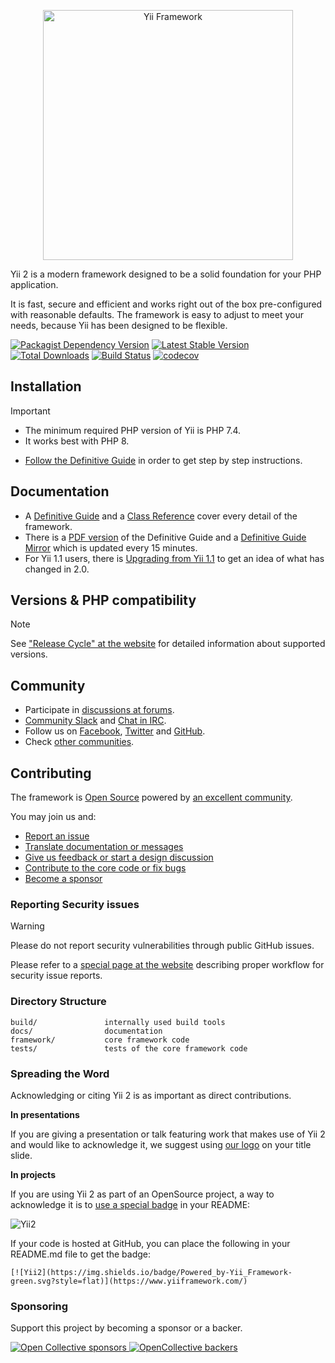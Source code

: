 <p align="center">
    <a href="https://www.yiiframework.com/" target="_blank">
        <picture>
            <source media="(prefers-color-scheme: dark)" srcset="https://www.yiiframework.com/image/yii_logo_dark.svg">
            <source media="(prefers-color-scheme: light)" srcset="https://www.yiiframework.com/image/logo/yii_logo_light.svg">
            <img src="https://www.yiiframework.com/image/yii_logo_dark.svg" alt="Yii Framework" width="400">
        </picture>
    </a>
</p>

Yii 2 is a modern framework designed to be a solid foundation for your PHP application.

It is fast, secure and efficient and works right out of the box pre-configured with reasonable defaults.
The framework is easy to adjust to meet your needs, because Yii has been designed to be flexible.

[![Packagist Dependency Version](https://img.shields.io/badge/%3E%3D7.4-777BB4.svg?style=for-the-badge&logo=php&logoColor=white)](https://www.php.net/)
[![Latest Stable Version](https://img.shields.io/packagist/v/yiisoft/yii2.svg?style=for-the-badge)](https://packagist.org/packages/yiisoft/yii2)
[![Total Downloads](https://img.shields.io/packagist/dt/yiisoft/yii2.svg?style=for-the-badge)](https://packagist.org/packages/yiisoft/yii2)
[![Build Status](https://img.shields.io/github/actions/workflow/status/yiisoft/yii2/build.yml?style=for-the-badge&label=Build)](https://github.com/yiisoft/yii2/actions)
[![codecov](https://img.shields.io/codecov/c/github/yiisoft/yii2.svg?style=for-the-badge&logo=codecov&logoColor=white&label=Coverage)](https://codecov.io/gh/yiisoft/yii2)

Installation
------------

> [!IMPORTANT]
> - The minimum required PHP version of Yii is PHP 7.4.
> - It works best with PHP 8.

- [Follow the Definitive Guide](https://www.yiiframework.com/doc-2.0/guide-start-installation.html)
in order to get step by step instructions.

Documentation
-------------

- A [Definitive Guide](https://www.yiiframework.com/doc/guide/2.0) and 
a [Class Reference](https://www.yiiframework.com/doc/api/2.0) cover every detail
of the framework.
- There is a [PDF version](https://www.yiiframework.com/doc/download/yii-guide-2.0-en.pdf) of the Definitive Guide
and a [Definitive Guide Mirror](http://stuff.cebe.cc/yii2docs/) which is updated every 15 minutes.
- For Yii 1.1 users, there is [Upgrading from Yii 1.1](https://www.yiiframework.com/doc/guide/2.0/en/intro-upgrade-from-v1)
to get an idea of what has changed in 2.0.

Versions & PHP compatibility
----------------------------

> [!NOTE]
> See ["Release Cycle" at the website](https://www.yiiframework.com/release-cycle) for detailed information about supported versions.

Community
---------

- Participate in [discussions at forums](https://www.yiiframework.com/forum/).
- [Community Slack](https://join.slack.com/t/yii/shared_invite/MjIxMjMxMTk5MTU1LTE1MDE3MDAwMzMtM2VkMTMyMjY1Ng) and [Chat in IRC](https://www.yiiframework.com/chat/).
- Follow us on [Facebook](https://www.facebook.com/groups/yiitalk/), [Twitter](https://twitter.com/yiiframework)
and [GitHub](https://github.com/yiisoft/yii2).
- Check [other communities](https://github.com/yiisoft/yii2/wiki/communities).

Contributing
------------

The framework is [Open Source](LICENSE.md) powered by [an excellent community](https://github.com/yiisoft/yii2/graphs/contributors).

You may join us and:

- [Report an issue](docs/internals/report-an-issue.md)
- [Translate documentation or messages](docs/internals/translation-workflow.md)
- [Give us feedback or start a design discussion](https://www.yiiframework.com/forum/index.php/forum/42-general-discussions-for-yii-20/)
- [Contribute to the core code or fix bugs](docs/internals/git-workflow.md)
- [Become a sponsor](#sponsoring)

### Reporting Security issues

> [!WARNING]
> Please do not report security vulnerabilities through public GitHub issues.

Please refer to a [special page at the website](https://www.yiiframework.com/security/)
describing proper workflow for security issue reports.

### Directory Structure

```
build/               internally used build tools
docs/                documentation
framework/           core framework code
tests/               tests of the core framework code
```

### Spreading the Word

Acknowledging or citing Yii 2 is as important as direct contributions.

**In presentations**

If you are giving a presentation or talk featuring work that makes use of Yii 2 and would like to acknowledge it,
we suggest using [our logo](https://www.yiiframework.com/logo/) on your title slide.

**In projects**

If you are using Yii 2 as part of an OpenSource project, a way to acknowledge it is to
[use a special badge](https://img.shields.io/badge/Powered_by-Yii_Framework-green.svg?style=for-the-badge&logo=yii) in your README:    

![Yii2](https://img.shields.io/badge/Powered_by-Yii_Framework-green.svg?style=for-the-badge&logo=yii)

If your code is hosted at GitHub, you can place the following in your README.md file to get the badge:

```
[![Yii2](https://img.shields.io/badge/Powered_by-Yii_Framework-green.svg?style=flat)](https://www.yiiframework.com/)
```

### Sponsoring

Support this project by becoming a sponsor or a backer. 

[![Open Collective sponsors](https://img.shields.io/opencollective/sponsors/yiisoft?style=for-the-badge)
](https://opencollective.com/yiisoft) 
[![OpenCollective backers](https://img.shields.io/opencollective/backers/yiisoft?style=for-the-badge)
](https://opencollective.com/yiisoft)
